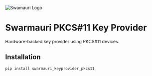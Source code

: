![Swamauri Logo](https://res.cloudinary.com/dbjmpekvl/image/upload/v1730099724/Swarmauri-logo-lockup-2048x757_hww01w.png)

# Swarmauri PKCS#11 Key Provider

Hardware-backed key provider using PKCS#11 devices.

## Installation

```bash
pip install swarmauri_keyprovider_pkcs11
```
